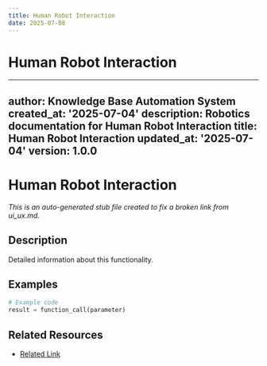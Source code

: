 ```yaml
---
title: Human Robot Interaction
date: 2025-07-08
---
```


# Human Robot Interaction

---
author: Knowledge Base Automation System
created_at: '2025-07-04'
description: Robotics documentation for Human Robot Interaction
title: Human Robot Interaction
updated_at: '2025-07-04'
version: 1.0.0
---

# Human Robot Interaction

*This is an auto-generated stub file created to fix a broken link from ui_ux.md.*

## Description

Detailed information about this functionality.

## Examples

```python
# Example code
result = function_call(parameter)
```

## Related Resources

- [Related Link](./related_resource.md)

